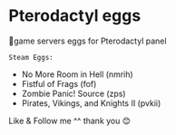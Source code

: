 # Pterodactyl eggs
&#x1F539;game servers eggs for Pterodactyl panel

`Steam Eggs:` 

- No More Room in Hell (nmrih)
- Fistful of Frags (fof)
- Zombie Panic! Source (zps)
- Pirates, Vikings, and Knights II (pvkii)




Like & Follow me ^^ thank you 😊
